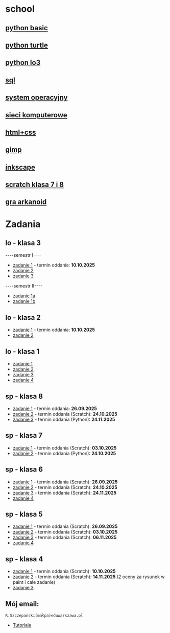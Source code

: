 # school

## [python basic](https://github.com/cmsrs/school/blob/main/python/basic/basic_b.py)

## [python turtle](https://github.com/cmsrs/school/tree/main/python/turtle)

## [python lo3](https://github.com/cmsrs/school/blob/main/python/lo/README.md)

## [sql](https://github.com/cmsrs/school/tree/main/sql)

## [system operacyjny](https://github.com/cmsrs/school/blob/main/os/README.md)

## [sieci komputerowe](https://github.com/cmsrs/school/blob/main/networking/README.md)

## [html+css](https://github.com/cmsrs/school/tree/main/html_and_css)

## [gimp](https://github.com/cmsrs/school/tree/main/gimp)

## [inkscape](https://github.com/cmsrs/school/tree/main/inkscape)

## [scratch klasa 7 i 8](https://github.com/cmsrs/school/blob/main/scratch/7a/README.md)

## [gra arkanoid](https://github.com/cmsrs/arkanoid/blob/main/arkanoid.html)

# Zadania

## lo - klasa 3

----semestr I----
- [zadanie 1](https://github.com/cmsrs/school/blob/main/python/lo/task1/README.md) - termin oddania: **10.10.2025**
- [zadanie 2](https://github.com/cmsrs/school/blob/main/python/lo/README.md#zadania--kwadraty-z-alfabetu)
- [zadanie 3](https://github.com/cmsrs/school/blob/main/inkscape/infographic/README.md)

----semestr II----
- [zadanie 1a](https://github.com/cmsrs/school/blob/main/html_and_css/README.md)
- [zadanie 1b](https://github.com/cmsrs/school/blob/main/html_and_css/publishing_online/README.md)


## lo - klasa 2

- [zadanie 1](https://github.com/cmsrs/school/blob/main/python/lo/task1/README.md) - termin oddania: **10.10.2025**
- [zadanie 2](https://github.com/cmsrs/school/blob/main/sql/README.md)

## lo - klasa 1

- [zadanie 1](https://github.com/cmsrs/school/blob/main/gimp/scaling_cropping/README.md)
- [zadanie 2](https://github.com/cmsrs/school/blob/main/gimp/README.md#zadanie-fotomonta%C5%BC-w-gimp)
- [zadanie 3](https://github.com/cmsrs/school/blob/main/inkscape/README.md#zadanie--tworzenie-logo-na-podstawie-inicja%C5%82%C3%B3w-klasy-i-p%C5%82ci)
- [zadanie 4](https://github.com/cmsrs/school/blob/main/inkscape/infographic/README.md)

## sp - klasa 8

- [zadanie 1](https://github.com/cmsrs/school/blob/main/scratch/7a/README.md#zadanie-g) - termin oddania: **26.09.2025**
- [zadanie 2](https://github.com/cmsrs/school/blob/main/scratch/7a/README.md#zadanie-h) - termin oddania (Scratch): **24.10.2025**
- [zadanie 3](https://github.com/cmsrs/school/blob/main/scratch/7a/README.md#zadanie-h) - termin oddania (Python): **24.11.2025**

## sp - klasa 7

- [zadanie 1](https://github.com/cmsrs/school/blob/main/scratch/7a/README.md#zadanie-h) - termin oddania (Scratch): **03.10.2025**
- [zadanie 2](https://github.com/cmsrs/school/blob/main/scratch/7a/README.md#zadanie-h) - termin oddania (Python):  **24.10.2025**

## sp - klasa 6

- [zadanie 1](https://github.com/cmsrs/school/blob/main/scratch/6a/README.md#zadanie-c) - termin oddania (Scratch): **26.09.2025**
- [zadanie 2](https://github.com/cmsrs/school/blob/main/scratch/7a/README.md#zadanie-e) - termin oddania (Scratch):  **24.10.2025**
- [zadanie 3](https://github.com/cmsrs/school/blob/main/scratch/7a/README.md#zadanie-h) - termin oddania (Scratch): **24.11.2025**
- [zadanie 4](https://github.com/cmsrs/school/blob/main/basic/6a/README.md)

## sp - klasa 5

- [zadanie 1](https://github.com/cmsrs/school/blob/main/scratch/5a/README.md#zadanie-d) - termin oddania (Scratch): **26.09.2025**
- [zadanie 2](https://github.com/cmsrs/school/blob/main/scratch/5a/README.md#zadanie-e) - termin oddania (Scratch): **03.10.2025**
- [zadanie 3](https://github.com/cmsrs/school/tree/main/scratch/5b#zadanie) - termin oddania (Scratch): **06.11.2025**
- [zadanie 4](https://github.com/cmsrs/school/blob/main/basic/5a/README.md)

## sp - klasa 4

- [zadanie 1](https://github.com/cmsrs/school/blob/main/basic/4a/README.md) - termin oddania (Scratch): **10.10.2025**
- [zadanie 2](https://github.com/cmsrs/school/blob/main/basic/4b/README.md) - termin oddania (Scratch): **14.11.2025** (2 oceny za rysunek w paint i całe zadanie)
- [zadanie 3](https://github.com/cmsrs/school/tree/main/scratch/4a)


## Mój email:

```
R.Szczepanski(małpa)eduwarszawa.pl
```

- [Tutoriale](https://github.com/cmsrs/school/blob/main/tutorials/README.md)